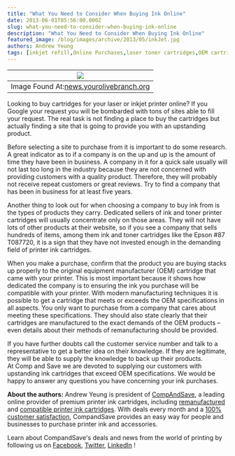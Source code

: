 ```yaml
---
title: "What You Need to Consider When Buying Ink Online"
date: 2013-06-01T05:56:00.000Z
slug: what-you-need-to-consider-when-buying-ink-online
description: "What You Need to Consider When Buying Ink Online"
featured_image: /blog/images/archive/2013/05/inkJet.jpg
authors: Andrew Yeung
tags: [inkjet refill,Online Purchases,laser toner cartridges,OEM cartridges,Research]
---
```


| [![](/blog/images/inkJet.jpg)](/blog/images/inkJet.jpg)                                                                                                     |
| ------------------------------------------------------------------------------------------------------------------------------------------------------ |
| Image Found At:[news.yourolivebranch.org](https://news.yourolivebranch.org/2011/06/29/inkjet-printing-could-change-the-face-of-solar-energy-industry/) |

Looking to buy cartridges for your laser or inkjet printer online? If you Google your request you will be bombarded with tons of sites able to fill your request. The real task is not finding a place to buy the cartridges but actually finding a site that is going to provide you with an upstanding product.   
  
Before selecting a site to purchase from it is important to do some research. A great indicator as to if a company is on the up and up is the amount of time they have been in business. A company in it for a quick sale usually will not last too long in the industry because they are not concerned with providing customers with a quality product. Therefore, they will probably not receive repeat customers or great reviews. Try to find a company that has been in business for at least five years.   
  
  
Another thing to look out for when choosing a company to buy ink from is the types of products they carry. Dedicated sellers of ink and toner printer cartridges will usually concentrate only on those areas. They will not have lots of other products at their website, so if you see a company that sells hundreds of items, among them ink and toner cartridges like the Epson #87 T087720, it is a sign that they have not invested enough in the demanding field of printer ink cartridges.  
  
When you make a purchase, confirm that the product you are buying stacks up properly to the original equipment manufacturer (OEM) cartridge that came with your printer. This is most important because it shows how dedicated the company is to ensuring the ink you purchase will be compatible with your printer. With modern manufacturing techniques it is possible to get a cartridge that meets or exceeds the OEM specifications in all aspects. You only want to purchase from a company that cares about meeting these specifications. They should also state clearly that their cartridges are manufactured to the exact demands of the OEM products – even details about their methods of remanufacturing should be provided.   
  
If you have further doubts call the customer service number and talk to a representative to get a better idea on their knowledge. If they are legitimate, they will be able to supply the knowledge to back up their products.   
At Comp and Save we are devoted to supplying our customers with upstanding ink cartridges that exceed OEM specifications. We would be happy to answer any questions you have concerning your ink purchases.   
  
  
**About the authors:** Andrew Yeung is president of [CompAndSave](https://www.compandsave.com/), a leading online provider of premium printer ink cartridges, including [remanufactured](https://www.compandsave.com/help) and [compatible printer ink cartridges](https://www.compandsave.com/help). With deals every month and a [100% customer satisfaction](https://www.compandsave.com/help), CompandSave provides an easy way for people and businesses to purchase printer ink and accessories.  
  
Learn about CompandSave's deals and news from the world of printing by following us on [Facebook](https://www.facebook.com/compandsave.ink), [Twitter](https://twitter.com/compandsave), [LinkedIn](https://www.linkedin.com) !